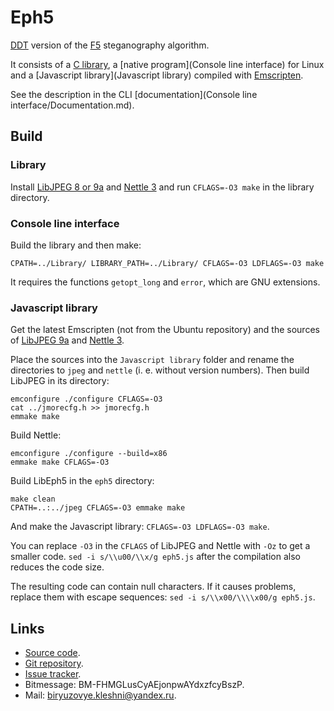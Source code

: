Eph5
====

[DDT](https://github.com/desudesutalk/desudesutalk) version of the [F5](https://code.google.com/p/f5-steganography/) steganography algorithm.

It consists of a [C library](Library), a [native program](Console line interface) for Linux and a [Javascript library](Javascript library) compiled with [Emscripten](http://kripken.github.io/emscripten-site/).

See the description in the CLI [documentation](Console line interface/Documentation.md).

Build
-----

### Library

Install [LibJPEG 8 or 9a](http://www.ijg.org/) and [Nettle 3](http://www.lysator.liu.se/~nisse/nettle/) and run `CFLAGS=-O3 make` in the library directory.

### Console line interface

Build the library and then make:

``` Shell
CPATH=../Library/ LIBRARY_PATH=../Library/ CFLAGS=-O3 LDFLAGS=-O3 make
```

It requires the functions `getopt_long` and `error`, which are GNU extensions.

### Javascript library

Get the latest Emscripten (not from the Ubuntu repository) and the sources of [LibJPEG 9a](http://www.ijg.org/files/jpegsrc.v9a.tar.gz) and [Nettle 3](https://ftp.gnu.org/gnu/nettle/).

Place the sources into the `Javascript library` folder and rename the directories to `jpeg` and `nettle` (i. e. without version numbers). Then build LibJPEG in its directory:

``` Shell
emconfigure ./configure CFLAGS=-O3
cat ../jmorecfg.h >> jmorecfg.h
emmake make
```

Build Nettle:

``` Shell
emconfigure ./configure --build=x86
emmake make CFLAGS=-O3
```

Build LibEph5 in the `eph5` directory:

``` Shell
make clean
CPATH=..:../jpeg CFLAGS=-O3 emmake make
```

And make the Javascript library: `CFLAGS=-O3 LDFLAGS=-O3 make`.

You can replace `-O3` in the `CFLAGS` of LibJPEG and Nettle with `-Oz` to get a smaller code. `sed -i s/\\u00/\\x/g eph5.js` after the compilation also reduces the code size.

The resulting code can contain null characters. If it causes problems, replace them with escape sequences: `sed -i s/\\x00/\\\\x00/g eph5.js`.

Links
-----

* [Source code](https://github.com/Kleshni/Eph5/archive/master.zip).
* [Git repository](https://github.com/Kleshni/Eph5.git).
* [Issue tracker](https://github.com/Kleshni/Eph5/issues).
* Bitmessage: BM-FHMGLusCyAEjonpwAYdxzfcyBszP.
* Mail: [biryuzovye.kleshni@yandex.ru](mailto:biryuzovye.kleshni@yandex.ru).
